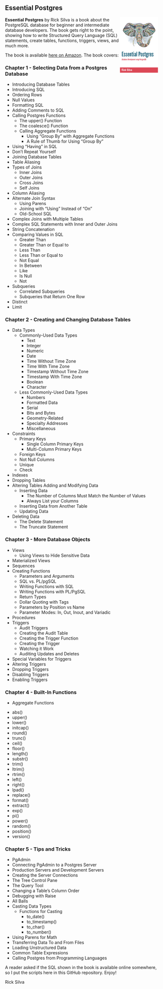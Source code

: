 ## Essential Postgres
<a href="https://www.amazon.com/Essential-Postgres-Database-Development-PostgreSQL/dp/B08KH136G4"><img src="images/essential_postgres.jpg" width="125" align="right"></a>

**Essential Postgres** by Rick Silva is a book about the PostgreSQL database for beginner and intermediate database developers. The book gets right to the point, showing how to write Structured Query Language (SQL) statements, create tables, functions, triggers, views, and much more.

The book is available [here on Amazon](https://www.amazon.com/Essential-Postgres-Database-Development-PostgreSQL/dp/B08KH136G4). The book covers:

### Chapter 1 - Selecting Data from a Postgres Database
- Introducing Database Tables
- Introducing SQL
- Ordering Rows
- Null Values
- Formatting SQL
- Adding Comments to SQL
- Calling Postgres Functions
  - The upper() Function
  - The coalesce() Function
  - Calling Aggregate Functions
    - Using “Group By” with Aggregate Functions
    - A Rule of Thumb for Using “Group By”
- Using “Having” in SQL
- Don’t Repeat Yourself
- Joining Database Tables
- Table Aliasing
- Types of Joins
  * Inner Joins
  * Outer Joins
  * Cross Joins
  * Self Joins
- Column Aliasing
- Alternate Join Syntax
  - Using Parens
  - Joining with “Using” Instead of “On”
  - Old-School SQL
- Complex Joins with Multiple Tables
- Complex SQL Statements with Inner and Outer Joins
- String Concatenation
- Comparing Values in SQL
  * Greater Than
  * Greater Than or Equal to
  * Less Than
  * Less Than or Equal to
  * Not Equal
  * In Between
  * Like
  * Is Null
  * Not
- Subqueries
  * Correlated Subqueries
  * Subqueries that Return One Row
- Distinct
- Limit

### Chapter 2 - Creating and Changing Database Tables
- Data Types
  * Commonly-Used Data Types
    * Text
    * Integer
    * Numeric
    * Date
    * Time Without Time Zone
    * Time With Time Zone
    * Timestamp Without Time Zone
    * Timestamp With Time Zone
    * Boolean
    * Character
  - Less Commonly-Used Data Types
    * Numbers 
    * Formatted Data 
    * Serial
    * Bits and Bytes
    * Geometry-Related
    * Specialty Addresses
    * Miscellaneous
- Constraints
  * Primary Keys
    * Single Column Primary Keys
    * Multi-Column Primary Keys 
  * Foreign Keys 
  * Not Null Columns 
  * Unique
  * Check
- Indexes 
- Dropping Tables 
- Altering Tables Adding and Modifying Data 
  - Inserting Data 
    - The Number of Columns Must Match the Number of Values 
    - Always List your Columns 
  - Inserting Data from Another Table 
  - Updating Data 
- Deleting Data 
  - The Delete Statement 
  - The Truncate Statement 

### Chapter 3 - More Database Objects
- Views 
  * Using Views to Hide Sensitive Data 
- Materialized Views 
- Sequences 
- Creating Functions 
  * Parameters and Arguments 
  * SQL vs. PL/pgSQL 
  * Writing Functions with SQL 
  * Writing Functions with PL/PgSQL 
  * Return Types 
  * Dollar Quoting with Tags 
  * Parameters by Position vs Name 
  * Parameter Modes: In, Out, Inout, and Variadic 
- Procedures 
- Triggers 
  * Audit Triggers 
   * Creating the Audit Table 
   * Creating the Trigger Function 
   * Creating the Trigger 
   * Watching it Work 
   * Auditing Updates and Deletes 
- Special Variables for Triggers 
- Altering Triggers 
- Dropping Triggers 
- Disabling Triggers 
- Enabling Triggers 

### Chapter 4 - Built-In Functions
- Aggregate Functions
* abs() 
* upper() 
* lower() 
* initcap() 
* round() 
* trunc() 
* ceil() 
* floor() 
* length() 
* substr() 
* trim() 
* ltrim() 
* rtrim() 
* left() 
* right() 
* lpad() 
* replace() 
* format() 
* extract() 
* exp() 
* pi() 
* power() 
* random() 
* position() 
* version()

### Chapter 5 - Tips and Tricks
- PgAdmin 
- Connecting PgAdmin to a Postgres Server 
- Production Servers and Development Servers 
- Creating the Server Connections 
- The Tree Control Pane 
- The Query Tool 
- Changing a Table’s Column Order 
- Debugging with Raise 
- All Balls 
- Casting Data Types 
  - Functions for Casting 
    * to_date() 
    * to_timestamp() 
    * to_char() 
    * to_number() 
- Using Parens for Math 
- Transferring Data To and From Files 
- Loading Unstructured Data 
- Common Table Expressions 
- Calling Postgres from Programming Languages 


A reader asked if the SQL shown in the book is available online somewhere, so I put the scripts here in this GitHub repository. Enjoy!

Rick Silva
